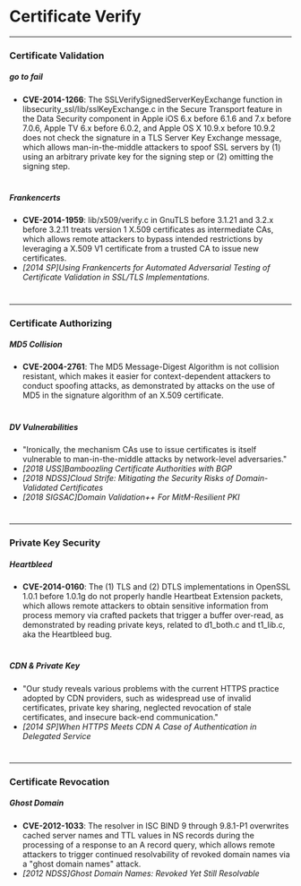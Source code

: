 # Certificate Verify

---

### Certificate Validation

##### go to fail
* **CVE-2014-1266**: The SSLVerifySignedServerKeyExchange function in libsecurity_ssl/lib/sslKeyExchange.c in the Secure Transport feature in the Data Security component in Apple iOS 6.x before 6.1.6 and 7.x before 7.0.6, Apple TV 6.x before 6.0.2, and Apple OS X 10.9.x before 10.9.2 does not check the signature in a TLS Server Key Exchange message, which allows man-in-the-middle attackers to spoof SSL servers by (1) using an arbitrary private key for the signing step or (2) omitting the signing step.
#

##### Frankencerts
* **CVE-2014-1959**: lib/x509/verify.c in GnuTLS before 3.1.21 and 3.2.x before 3.2.11 treats version 1 X.509 certificates as intermediate CAs, which allows remote attackers to bypass intended restrictions by leveraging a X.509 V1 certificate from a trusted CA to issue new certificates.
* *[2014 SP]Using Frankencerts for Automated Adversarial Testing of Certificate Validation in SSL/TLS Implementations.*
#

---

### Certificate Authorizing

##### MD5 Collision
* **CVE-2004-2761**: The MD5 Message-Digest Algorithm is not collision resistant, which makes it easier for context-dependent attackers to conduct spoofing attacks, as demonstrated by attacks on the use of MD5 in the signature algorithm of an X.509 certificate.
#

##### DV Vulnerabilities
* "Ironically, the mechanism CAs use to issue certificates is itself vulnerable to man-in-the-middle attacks by network-level adversaries."
* *[2018 USS]Bamboozling Certificate Authorities with BGP*
* *[2018 NDSS]Cloud Strife: Mitigating the Security Risks of Domain-Validated Certificates*
* *[2018 SIGSAC]Domain Validation++ For MitM-Resilient PKI*
#

---

### Private Key Security

##### Heartbleed
* **CVE-2014-0160**: The (1) TLS and (2) DTLS implementations in OpenSSL 1.0.1 before 1.0.1g do not properly handle Heartbeat Extension packets, which allows remote attackers to obtain sensitive information from process memory via crafted packets that trigger a buffer over-read, as demonstrated by reading private keys, related to d1_both.c and t1_lib.c, aka the Heartbleed bug.
#

##### CDN & Private Key
* "Our study reveals various problems with the current HTTPS practice adopted by CDN providers, such as widespread use of invalid certificates, private key sharing, neglected revocation of stale certificates, and insecure back-end communication."
* *[2014 SP]When HTTPS Meets CDN A Case of Authentication in Delegated Service*
#

---

### Certificate Revocation
##### Ghost Domain
* **CVE-2012-1033**: The resolver in ISC BIND 9 through 9.8.1-P1 overwrites cached server names and TTL values in NS records during the processing of a response to an A record query, which allows remote attackers to trigger continued resolvability of revoked domain names via a "ghost domain names" attack.
* *[2012 NDSS]Ghost Domain Names: Revoked Yet Still Resolvable*
#